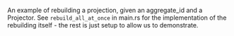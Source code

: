 An example of rebuilding a projection, given an aggregate_id and a Projector. See `rebuild_all_at_once` in main.rs for
the implementation of the rebuilding itself - the rest is just setup to allow us to demonstrate.
